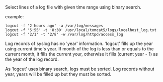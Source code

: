 
Select lines of a log file with given time range using binary search.

example:

    logcut -f '2 hours ago' -a /var/log/messages
    logcut -f '5:55' -t '8:30' /usr/local/tomcat5/logs/localhost_log.txt
    logcut -f '2/1' -t '2/8' -w /var/log/httpd/access_log

Log records of syslog has no 'year' information.  'logcut' fills up the
year using current time's year.  If month of the log is less than or
equals to the current month, it fills the current your, otherwise it fills
(current year - 1) as the year of the log record.
 
As 'logcut' uses binary search, logs must be sorted.  Log records without
year, years will be filled up but they must be sorted.
